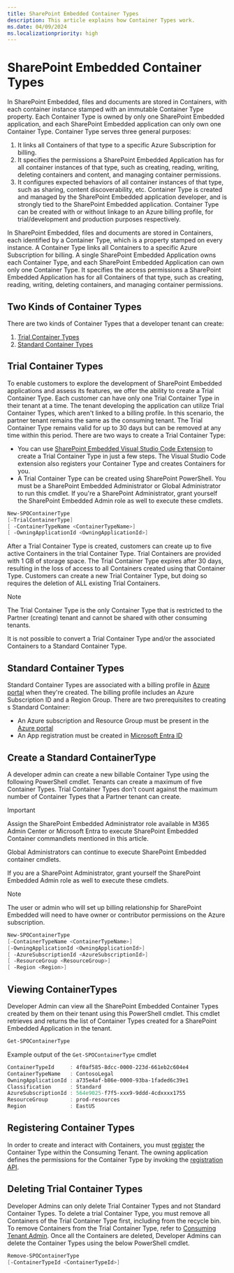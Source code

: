 ```yaml
---
title: SharePoint Embedded Container Types
description: This article explains how Container Types work.
ms.date: 04/09/2024
ms.localizationpriority: high
---
```


# SharePoint Embedded Container Types

In SharePoint Embedded, files and documents are stored in Containers, with each container instance stamped with an immutable Container Type property. Each Container Type is owned by only one SharePoint Embedded application, and each SharePoint Embedded application can only own one Container Type. Container Type serves three general purposes:
1.	It links all Containers of that type to a specific Azure Subscription for billing. 
2.	It specifies the permissions a SharePoint Embedded Application has for all container instances of that type, such as creating, reading, writing, deleting containers and content, and managing container permissions.
3.	It configures expected behaviors of all container instances of that type, such as sharing, content discoverability, etc.
Container Type is created and managed by the SharePoint Embedded application developer, and is strongly tied to the SharePoint Embedded application. Container Type can be created with or without linkage to an Azure billing profile, for trial/development and production purposes respectively.


In SharePoint Embedded, files and documents are stored in Containers, each identified by a Container Type, which is a property stamped on every instance. A Container Type links all Containers to a specific Azure Subscription for billing. A single SharePoint Embedded Application owns each Container Type, and each SharePoint Embedded Application can own only one Container Type. It specifies the access permissions a SharePoint Embedded Application has for all Containers of that type, such as creating, reading, writing, deleting containers, and managing container permissions.

## Two Kinds of Container Types

There are two kinds of Container Types that a developer tenant can create:

1. [Trial Container Types](#trial-container-types)
1. [Standard Container Types](#standard-container-types)

## Trial Container Types

To enable customers to explore the development of SharePoint Embedded applications and assess its features, we offer the ability to create a Trial Container Type. Each customer can have only one Trial Container Type in their tenant at a time. The tenant developing the application can utilize Trial Container Types, which aren't linked to a billing profile. In this scenario, the partner tenant remains the same as the consuming tenant. The Trial Container Type remains valid for up to 30 days but can be removed at any time within this period. There are two ways to create a Trial Container Type:

- You can use [SharePoint Embedded Visual Studio Code Extension](../../getting-started/spembedded-for-vscode.md) to create a Trial Container Type in just a few steps. The Visual Studio Code extension also registers your Container Type and creates Containers for you.
- A Trial Container Type can be created using SharePoint PowerShell. You must be a SharePoint Embedded Administrator or Global Administrator to run this cmdlet. If you're a SharePoint Administrator, grant yourself the SharePoint Embedded Admin role as well to execute these cmdlets.

```powershell
New-SPOContainerType
[–TrialContainerType]
[ -ContainerTypeName <ContainerTypeName>]
[ -OwningApplicationId <OwningApplicationId>]
```

After a Trial Container Type is created, customers can create up to five active Containers in the trial Container Type. Trial Containers are provided with 1 GB of storage space. The Trial Container Type expires after 30 days, resulting in the loss of access to all Containers created using that Container Type. Customers can create a new Trial Container Type, but doing so requires the deletion of ALL existing Trial Containers.

> [!NOTE]
> The Trial Container Type is the only Container Type that is restricted to the Partner (creating) tenant and cannot be shared with other consuming tenants.
>
> It is not possible to convert a Trial Container Type and/or the associated Containers to a Standard Container Type.

## Standard Container Types

Standard Container Types are associated with a billing profile in [Azure portal](https://portal.azure.com) when they're created. The billing profile includes an Azure Subscription ID and a Region Group. There are two prerequisites to creating s Standard Container:

- An Azure subscription and Resource Group must be present in the [Azure portal](https://portal.azure.com)
- An App registration must be created in [Microsoft Entra ID](https://entra.microsoft.com)

## Create a Standard ContainerType

A developer admin can create a new billable Container Type using the following PowerShell cmdlet. Tenants can create a maximum of five Container Types. Trial Container Types don't count against the maximum number of Container Types that a Partner tenant can create.

> [!IMPORTANT]
> Assign the SharePoint Embedded Administrator role available in M365 Admin Center or Microsoft Entra to execute SharePoint Embedded Container commandlets mentioned in this article.
> 
> Global Administrators can continue to execute SharePoint Embedded container cmdlets.
> 
> If you are a SharePoint Administrator, grant yourself the SharePoint Embedded Admin role as well to execute these cmdlets.

> [!NOTE]
> The user or admin who will set up billing relationship for SharePoint Embedded will need to have owner or contributor permissions on the Azure subscription.

```powershell
New-SPOContainerType
[–ContainerTypeName <ContainerTypeName>]
[-OwningApplicationId <OwningApplicationId>]
[ -AzureSubscriptionId <AzureSubscriptionId>]
[ -ResourceGroup <ResourceGroup>]
[ -Region <Region>]
```

## Viewing ContainerTypes

Developer Admin can view all the SharePoint Embedded Container Types created by them on their tenant using this PowerShell cmdlet. This cmdlet retrieves and returns the list of Container Types  created for a SharePoint Embedded Application in the tenant.

```powershell
Get-SPOContainerType
```

Example output of the `Get-SPOContainerType`  cmdlet

```powershell
ContainerTypeId     : 4f0af585-8dcc-0000-223d-661eb2c604e4
ContainerTypeName   : ContosoLegal
OwningApplicationId : a735e4af-b86e-0000-93ba-1faded6c39e1
Classification      : Standard
AzureSubscriptionId : 564e9025-f7f5-xxx9-9ddd-4cdxxxx1755
ResourceGroup       : prod-resources
Region              : EastUS
```

## Registering Container Types

In order to create and interact with Containers, you must [register](../app-concepts/register-api-documentation.md) the Container Type within the Consuming Tenant. The owning application defines the permissions for the Container Type by invoking the [registration API](../app-concepts/register-api-documentation.md).

## Deleting Trial Container Types

Developer Admins can only delete Trial Container Types and not Standard Container Types. To delete a trial Container Type, you must remove all Containers of the Trial Container Type first, including from the recycle bin. To remove Containers from the Trial Container Type, refer to [Consuming Tenant Admin](../admin-exp/cta.md#delete-containers). Once all the Containers are deleted, Developer Admins can delete the Container Types using the below PowerShell cmdlet.

```powershell
Remove-SPOContainerType
[-ContainerTypeId <ContainerTypeId>]
```
